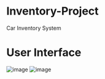 # Inventory-Project
 Car Inventory System
 
# User Interface
![image](https://user-images.githubusercontent.com/58561994/150010329-9265e3da-1057-45ed-8326-4cbce2710266.png)
![image](https://user-images.githubusercontent.com/58561994/150010248-342be267-58bf-43b4-a3d5-93ec8cc08e49.png)
